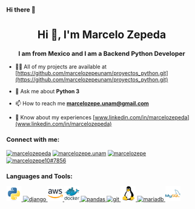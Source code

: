 ### Hi there 👋

<h1 align="center">Hi 👋, I'm Marcelo Zepeda</h1>
<h3 align="center">I am from Mexico and I am a Backend Python Developer</h3>

- 👨‍💻 All of my projects are available at [https://github.com/marcelozepeunam/proyectos_python.git](https://github.com/marcelozepeunam/proyectos_python.git)

- 💬 Ask me about **Python 3**

- 📫 How to reach me **marcelozepe.unam@gmail.com**

- 📄 Know about my experiences [www.linkedin.com/in/marcelozepeda](www.linkedin.com/in/marcelozepeda)

<h3 align="left">Connect with me:</h3>
<p align="left">
<a href="https://linkedin.com/in/marcelozepeda" target="blank"><img align="center" src="https://raw.githubusercontent.com/rahuldkjain/github-profile-readme-generator/master/src/images/icons/Social/linked-in-alt.svg" alt="marcelozepeda" height="30" width="40" /></a>
<a href="https://instagram.com/marcelozepe.unam" target="blank"><img align="center" src="https://raw.githubusercontent.com/rahuldkjain/github-profile-readme-generator/master/src/images/icons/Social/instagram.svg" alt="marcelozepe.unam" height="30" width="40" /></a>
<a href="https://www.leetcode.com/marcelozepe" target="blank"><img align="center" src="https://raw.githubusercontent.com/rahuldkjain/github-profile-readme-generator/master/src/images/icons/Social/leet-code.svg" alt="marcelozepe" height="30" width="40" /></a>
<a href="https://discord.gg/marcelozepe10#7856" target="blank"><img align="center" src="https://raw.githubusercontent.com/rahuldkjain/github-profile-readme-generator/master/src/images/icons/Social/discord.svg" alt="marcelozepe10#7856" height="30" width="40" /></a>
</p>

<!--Lenguajes y Herramientas -->
<h3 align="left">Languages and Tools:</h3>
<p align="left"> 
    <!--Python-->
    <a href="https://www.python.org" target="_blank" rel="noreferrer"> <img src="https://raw.githubusercontent.com/devicons/devicon/master/icons/python/python-original.svg" alt="python" width="40" height="40"/> </a>
    <!--Django-->
  <a href="https://www.djangoproject.com/" target="_blank" rel="noreferrer"> <img src="https://cdn.worldvectorlogo.com/logos/django.svg" alt="django" width="40" height="40"/> </a> 
   <!--AWS-->
    <a href="https://aws.amazon.com" target="_blank" rel="noreferrer"> <img src="https://raw.githubusercontent.com/devicons/devicon/master/icons/amazonwebservices/amazonwebservices-original-wordmark.svg" alt="aws" width="40" height="40"/> </a>
  <a href="https://www.docker.com/" target="_blank" rel="noreferrer"> <img src="https://raw.githubusercontent.com/devicons/devicon/master/icons/docker/docker-original-wordmark.svg" alt="docker" width="40" height="40"/> </a> 
    <!--Pandas-->
  <a href="https://pandas.pydata.org/" target="_blank" rel="noreferrer"> <img src="https://www.google.com/url?sa=i&url=https%3A%2F%2Fnumfocus.org%2Fproject%2Fpandas&psig=AOvVaw2MulY4H7N0fg9gElLisydj&ust=1714846649684000&source=images&cd=vfe&opi=89978449&ved=0CBIQjRxqFwoTCPjLxN6M8oUDFQAAAAAdAAAAABAE" alt="pandas" width="40" height="40"/> </a>
     <!--Git-->
  <a href="https://git-scm.com/" target="_blank" rel="noreferrer"> <img src="https://www.vectorlogo.zone/logos/git-scm/git-scm-icon.svg" alt="git" width="40" height="40"/> </a> 
     <!--Linux-->
  <a href="https://www.linux.org/" target="_blank" rel="noreferrer"> <img src="https://raw.githubusercontent.com/devicons/devicon/master/icons/linux/linux-original.svg" alt="linux" width="40" height="40"/> </a> 
     <!--MariaDB-->
  <a href="https://mariadb.org/" target="_blank" rel="noreferrer"> <img src="https://www.vectorlogo.zone/logos/mariadb/mariadb-icon.svg" alt="mariadb" width="40" height="40"/> </a> 
     <!--MySQL-->
  <a href="https://www.mysql.com/" target="_blank" rel="noreferrer"> <img src="https://raw.githubusercontent.com/devicons/devicon/master/icons/mysql/mysql-original-wordmark.svg" alt="mysql" width="40" height="40"/> </a> 
</p>
